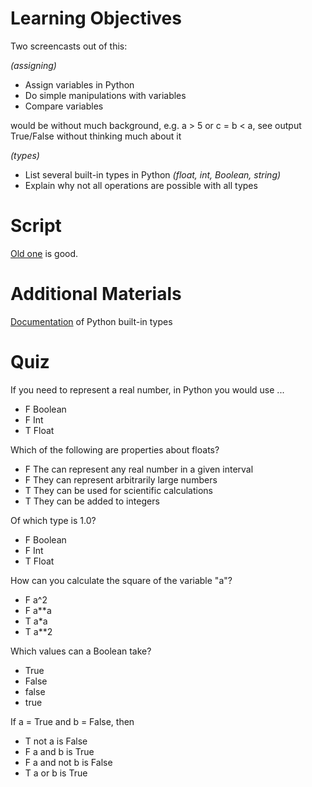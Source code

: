# Learning Objectives

Two screencasts out of this:

_(assigning)_

- Assign variables in Python
- Do simple manipulations with variables
- Compare variables

would be without much background, e.g. a > 5 or c = b \< a, see output True/False
without thinking much about it

_(types)_

- List several built-in types in Python _(float, int, Boolean, string)_
- Explain why not all operations are possible with all types

# Script

[Old one](https://electure.uni-bonn.de/static/mh_default_org/engage-player/6aa0b00c-298f-48d9-a9ad-afc5ccb865ac/872f2264-bf69-4d43-b767-512b0f8ca291/8682e6e5-462b-4ab2-bf3d-f2085d723978.mp4)
is good.

# Additional Materials

[Documentation](https://docs.python.org/3/library/stdtypes.html) of Python built-in
types

# Quiz

If you need to represent a real number, in Python you would use ...

- F Boolean
- F Int
- T Float

Which of the following are properties about floats?

- F The can represent any real number in a given interval
- F They can represent arbitrarily large numbers
- T They can be used for scientific calculations
- T They can be added to integers

Of which type is 1.0?

- F Boolean
- F Int
- T Float

How can you calculate the square of the variable "a"?

- F a^2
- F a\*\*a
- T a\*a
- T a\*\*2

Which values can a Boolean take?

- True
- False
- false
- true

If a = True and b = False, then

- T not a is False
- F a and b is True
- F a and not b is False
- T a or b is True
